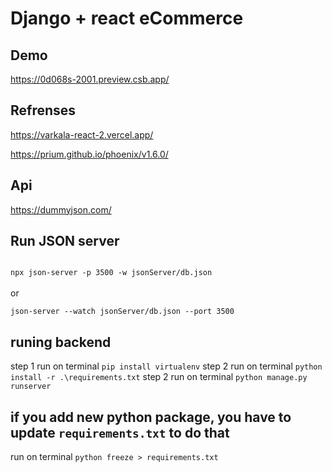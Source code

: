 # Django + react eCommerce

## Demo

https://0d068s-2001.preview.csb.app/

## Refrenses

https://varkala-react-2.vercel.app/

https://prium.github.io/phoenix/v1.6.0/

## Api

https://dummyjson.com/

## Run JSON server

<code>
npx json-server -p 3500 -w jsonServer/db.json
</code>
<br>
or
<br>
<code>
json-server --watch jsonServer/db.json --port 3500
</code>

## runing backend

step 1 run on terminal <code>pip install virtualenv</code>
step 2 run on terminal <code>python install -r .\requirements.txt</code>
step 2 run on terminal <code>python manage.py runserver</code>

## if you add new python package, you have to update <code>requirements.txt</code> to do that

run on terminal <code>python freeze > requirements.txt</code>
